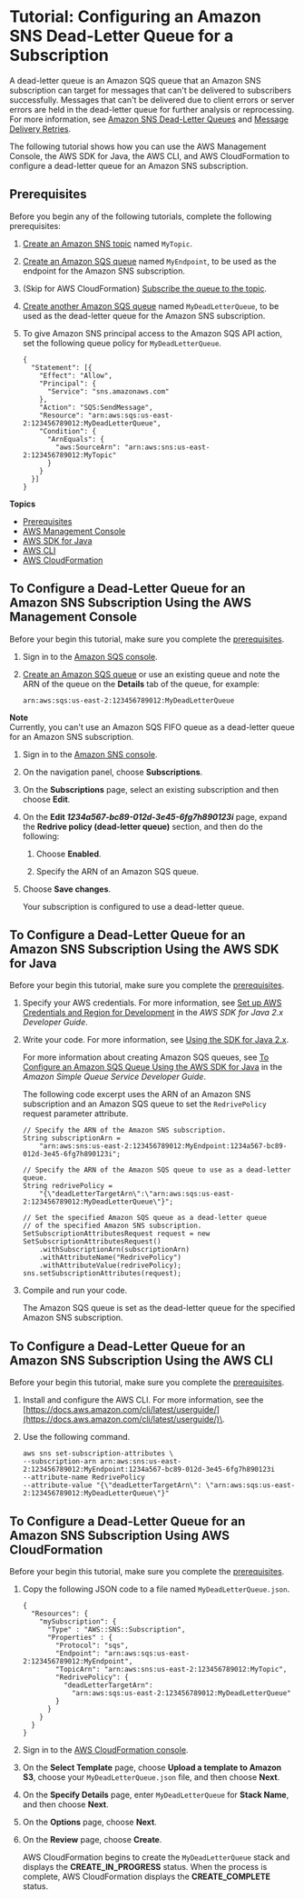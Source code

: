 # Tutorial: Configuring an Amazon SNS Dead\-Letter Queue for a Subscription<a name="sns-configure-dead-letter-queue"></a>

A dead\-letter queue is an Amazon SQS queue that an Amazon SNS subscription can target for messages that can't be delivered to subscribers successfully\. Messages that can't be delivered due to client errors or server errors are held in the dead\-letter queue for further analysis or reprocessing\. For more information, see [Amazon SNS Dead\-Letter Queues](sns-dead-letter-queues.md) and [Message Delivery Retries](sns-message-delivery-retries.md)\.

The following tutorial shows how you can use the AWS Management Console, the AWS SDK for Java, the AWS CLI, and AWS CloudFormation to configure a dead\-letter queue for an Amazon SNS subscription\.

## Prerequisites<a name="dead-letter-queue-prerequisites"></a>

Before you begin any of the following tutorials, complete the following prerequisites:

1. [Create an Amazon SNS topic](sns-tutorial-create-topic.md) named `MyTopic`\.

1. [Create an Amazon SQS queue](https://docs.aws.amazon.com/AWSSimpleQueueService/latest/SQSDeveloperGuide/sqs-create-queue.html) named `MyEndpoint`, to be used as the endpoint for the Amazon SNS subscription\.

1. \(Skip for AWS CloudFormation\) [Subscribe the queue to the topic](sns-sqs-as-subscriber.md)\.

1. [Create another Amazon SQS queue](https://docs.aws.amazon.com/AWSSimpleQueueService/latest/SQSDeveloperGuide/sqs-create-queue.html) named `MyDeadLetterQueue`, to be used as the dead\-letter queue for the Amazon SNS subscription\.

1. To give Amazon SNS principal access to the Amazon SQS API action, set the following queue policy for `MyDeadLetterQueue`\.

   ```
   {
     "Statement": [{
       "Effect": "Allow",
       "Principal": {
         "Service": "sns.amazonaws.com"
       },
       "Action": "SQS:SendMessage",
       "Resource": "arn:aws:sqs:us-east-2:123456789012:MyDeadLetterQueue",
       "Condition": {
         "ArnEquals": {
           "aws:SourceArn": "arn:aws:sns:us-east-2:123456789012:MyTopic"
         }
       }
     }]
   }
   ```

**Topics**
+ [Prerequisites](#dead-letter-queue-prerequisites)
+ [AWS Management Console](#configure-dead-letter-queue-aws-console)
+ [AWS SDK for Java](#configure-dead-letter-queue-aws-java)
+ [AWS CLI](#configure-dead-letter-queue-aws-cli)
+ [AWS CloudFormation](#configure-dead-letter-queue-aws-cloudformation)

## To Configure a Dead\-Letter Queue for an Amazon SNS Subscription Using the AWS Management Console<a name="configure-dead-letter-queue-aws-console"></a>

Before your begin this tutorial, make sure you complete the [prerequisites](#dead-letter-queue-prerequisites)\.

1. Sign in to the [Amazon SQS console](https://console.aws.amazon.com/sqs/)\.

1. [Create an Amazon SQS queue](https://docs.aws.amazon.com/AWSSimpleQueueService/latest/SQSDeveloperGuide/sqs-create-queue.html) or use an existing queue and note the ARN of the queue on the **Details** tab of the queue, for example:

   ```
   arn:aws:sqs:us-east-2:123456789012:MyDeadLetterQueue
   ```
**Note**  
Currently, you can't use an Amazon SQS FIFO queue as a dead\-letter queue for an Amazon SNS subscription\.

1. Sign in to the [Amazon SNS console](https://console.aws.amazon.com/sns/)\.

1. On the navigation panel, choose **Subscriptions**\.

1. On the **Subscriptions** page, select an existing subscription and then choose **Edit**\.

1. On the **Edit *1234a567\-bc89\-012d\-3e45\-6fg7h890123i*** page, expand the **Redrive policy \(dead\-letter queue\)** section, and then do the following:

   1. Choose **Enabled**\.

   1. Specify the ARN of an Amazon SQS queue\.

1. Choose **Save changes**\.

   Your subscription is configured to use a dead\-letter queue\.

## To Configure a Dead\-Letter Queue for an Amazon SNS Subscription Using the AWS SDK for Java<a name="configure-dead-letter-queue-aws-java"></a>

Before your begin this tutorial, make sure you complete the [prerequisites](#dead-letter-queue-prerequisites)\.

1. Specify your AWS credentials\. For more information, see [Set up AWS Credentials and Region for Development](https://docs.aws.amazon.com/sdk-for-java/v2/developer-guide/setup-credentials.html) in the *AWS SDK for Java 2\.x Developer Guide*\.

1. Write your code\. For more information, see [Using the SDK for Java 2\.x](https://docs.aws.amazon.com/sdk-for-java/v2/developer-guide/basics.html)\.

   For more information about creating Amazon SQS queues, see [To Configure an Amazon SQS Queue Using the AWS SDK for Java](https://docs.aws.amazon.com/AWSSimpleQueueService/latest/SQSDeveloperGuide/sqs-create-queue.html#create-queue-java) in the *Amazon Simple Queue Service Developer Guide*\.

   The following code excerpt uses the ARN of an Amazon SNS subscription and an Amazon SQS queue to set the `RedrivePolicy` request parameter attribute\.

   ```
   // Specify the ARN of the Amazon SNS subscription.
   String subscriptionArn = 
       "arn:aws:sns:us-east-2:123456789012:MyEndpoint:1234a567-bc89-012d-3e45-6fg7h890123i";
   
   // Specify the ARN of the Amazon SQS queue to use as a dead-letter queue.
   String redrivePolicy = 
       "{\"deadLetterTargetArn\":\"arn:aws:sqs:us-east-2:123456789012:MyDeadLetterQueue\"}";
   
   // Set the specified Amazon SQS queue as a dead-letter queue 
   // of the specified Amazon SNS subscription.
   SetSubscriptionAttributesRequest request = new SetSubscriptionAttributesRequest()
       .withSubscriptionArn(subscriptionArn)
       .withAttributeName("RedrivePolicy")
       .withAttributeValue(redrivePolicy);
   sns.setSubscriptionAttributes(request);
   ```

1. Compile and run your code\.

   The Amazon SQS queue is set as the dead\-letter queue for the specified Amazon SNS subscription\.

## To Configure a Dead\-Letter Queue for an Amazon SNS Subscription Using the AWS CLI<a name="configure-dead-letter-queue-aws-cli"></a>

Before your begin this tutorial, make sure you complete the [prerequisites](#dead-letter-queue-prerequisites)\.

1. Install and configure the AWS CLI\. For more information, see the [https://docs.aws.amazon.com/cli/latest/userguide/](https://docs.aws.amazon.com/cli/latest/userguide/)\.

1. Use the following command\.

   ```
   aws sns set-subscription-attributes \
   --subscription-arn arn:aws:sns:us-east-2:123456789012:MyEndpoint:1234a567-bc89-012d-3e45-6fg7h890123i
   --attribute-name RedrivePolicy
   --attribute-value "{\"deadLetterTargetArn\": \"arn:aws:sqs:us-east-2:123456789012:MyDeadLetterQueue\"}"
   ```

## To Configure a Dead\-Letter Queue for an Amazon SNS Subscription Using AWS CloudFormation<a name="configure-dead-letter-queue-aws-cloudformation"></a>

Before your begin this tutorial, make sure you complete the [prerequisites](#dead-letter-queue-prerequisites)\.

1. Copy the following JSON code to a file named `MyDeadLetterQueue.json`\.

   ```
   {
     "Resources": {
       "mySubscription": {
         "Type" : "AWS::SNS::Subscription",
         "Properties" : {
           "Protocol": "sqs",
           "Endpoint": "arn:aws:sqs:us-east-2:123456789012:MyEndpoint",
           "TopicArn": "arn:aws:sns:us-east-2:123456789012:MyTopic",
           "RedrivePolicy": {
             "deadLetterTargetArn":
               "arn:aws:sqs:us-east-2:123456789012:MyDeadLetterQueue"
           }
         }
       }
     }
   }
   ```

1. Sign in to the [AWS CloudFormation console](https://console.aws.amazon.com/cloudformation/)\.

1. On the **Select Template** page, choose **Upload a template to Amazon S3**, choose your `MyDeadLetterQueue.json` file, and then choose **Next**\. 

1. On the **Specify Details** page, enter `MyDeadLetterQueue` for **Stack Name**, and then choose **Next**\. 

1. On the **Options** page, choose **Next**\.

1. On the **Review** page, choose **Create**\.

   AWS CloudFormation begins to create the `MyDeadLetterQueue` stack and displays the **CREATE\_IN\_PROGRESS** status\. When the process is complete, AWS CloudFormation displays the **CREATE\_COMPLETE** status\.